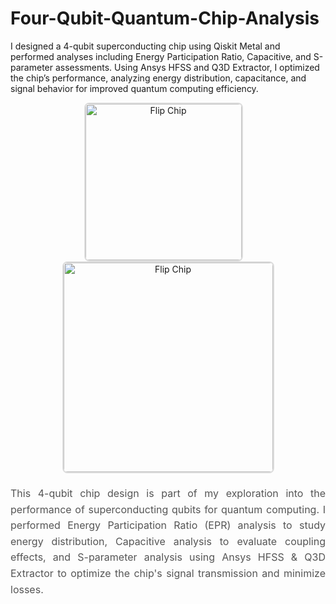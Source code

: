   # Four-Qubit-Quantum-Chip-Analysis
I designed a 4-qubit superconducting chip using Qiskit Metal and performed analyses including Energy Participation Ratio, Capacitive, and S-parameter assessments. Using Ansys HFSS and Q3D Extractor, I optimized the chip’s performance, analyzing energy distribution, capacitance, and signal behavior for improved quantum computing efficiency.

<div style="text-align: center; margin-bottom: 20px;">
  <img src="https://github.com/user-attachments/assets/db3d8542-df79-4ef8-9ecb-7ff4ed7de308" alt="Flip Chip" width="250" style="border: 2px solid #ddd; border-radius: 8px; margin-right: 15px;">
  <img src="https://github.com/user-attachments/assets/e94a44a7-3976-4341-bf10-1eba2acde406" alt="Flip Chip" width="335" style="border: 2px solid #ddd; border-radius: 8px;">
</div>

<p style="font-size: 16px; color: #555; line-height: 1.6; text-align: justify;">
  This 4-qubit chip design is part of my exploration into the performance of superconducting qubits for quantum computing. I performed Energy Participation Ratio (EPR) analysis to study energy distribution, Capacitive analysis to evaluate coupling effects, and S-parameter analysis using Ansys HFSS & Q3D Extractor to optimize the chip's signal transmission and minimize losses. 
</p>
